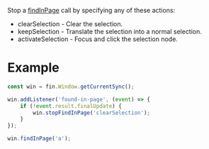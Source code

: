 Stop a [findInPage](Window.findInPage) call by specifying any of these actions:

* clearSelection - Clear the selection.
* keepSelection - Translate the selection into a normal selection.
* activateSelection - Focus and click the selection node.

# Example
```js
const win = fin.Window.getCurrentSync();

win.addListener('found-in-page', (event) => {
    if (!event.result.finalUpdate) {
        win.stopFindInPage('clearSelection');
    }
});

win.findInPage('a');
```
